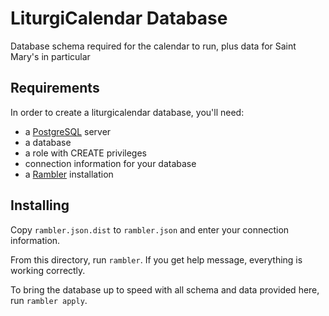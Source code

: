 # LiturgiCalendar Database

Database schema required for the calendar to run, plus data for Saint Mary's in particular

## Requirements

In order to create a liturgicalendar database, you'll need:

* a [PostgreSQL](https://www.postgresql.org/) server
* a database
* a role with CREATE privileges
* connection information for your database
* a [Rambler](https://github.com/elwinar/rambler) installation

## Installing

Copy `rambler.json.dist` to `rambler.json` and enter your connection information.

From this directory, run `rambler`. If you get help message, everything is working correctly.

To bring the database up to speed with all schema and data provided here, run `rambler apply`.

